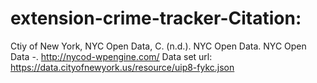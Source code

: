 # extension-crime-tracker-Citation:
Ctiy of New York, NYC Open Data, C. (n.d.). NYC Open Data. NYC Open Data -. http://nycod-wpengine.com/
Data set url:
https://data.cityofnewyork.us/resource/uip8-fykc.json
